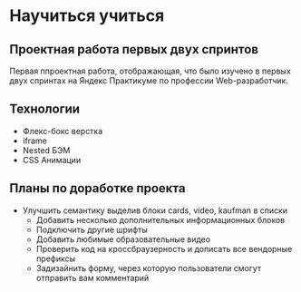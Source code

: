 # Научиться учиться
## Проектная работа первых двух спринтов

Первая ппроектная работа, отображающая, что было изучено в первых двух спринтах на Яндекс Практикуме по профессии Web-разработчик.

## Технологии

- Флекс-бокс верстка
- iframe
- Nested БЭМ
- CSS Анимации

## Планы по доработке проекта

- Улучшить семантику выделив блоки сards, video, kaufman в списки <ul>
- Добавить несколько дополнительных информационных блоков
- Подключить другие шрифты
- Добавить любимые образовательные видео
- Проверить код на кроссбраузерность и дописать все вендорные префиксы
- Задизайнить форму, через которую пользователи смогут отправить вам комментарий